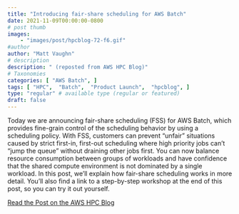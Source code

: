 ```yaml
---
title: "Introducing fair-share scheduling for AWS Batch"
date: 2021-11-09T00:00:00-0800
# post thumb
images:
    - "images/post/hpcblog-72-f6.gif"
#author
author: "Matt Vaughn"
# description
description: " (reposted from AWS HPC Blog)"
# Taxonomies
categories: [ "AWS Batch", ]
tags: [ "HPC",  "Batch",  "Product Launch",  "hpcblog", ]
type: "regular" # available type (regular or featured)
draft: false
---
```


Today we are announcing fair-share scheduling (FSS) for AWS Batch, which provides fine-grain control of the scheduling behavior by using a scheduling policy. With FSS, customers can prevent “unfair” situations caused by strict first-in, first-out scheduling where high priority jobs can’t “jump the queue” without draining other jobs first. You can now balance resource consumption between groups of workloads and have confidence that the shared compute environment is not dominated by a single workload. In this post, we’ll explain how fair-share scheduling works in more detail. You’ll also find a link to a step-by-step workshop at the end of this post, so you can try it out yourself.

<a href="https://aws.amazon.com/blogs/hpc/introducing-fair-share-scheduling-for-aws-batch/" class="btn btn-primary btn-lg active" role="button" aria-pressed="true" style="margin-top: 8px;">Read the Post on the AWS HPC Blog</a>